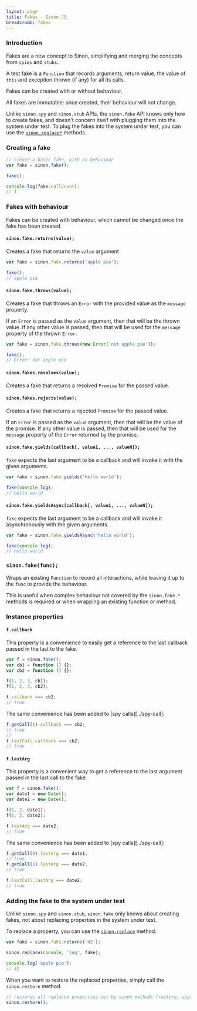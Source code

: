 ```yaml
---
layout: page
title: Fakes - Sinon.JS
breadcrumb: fakes
---
```


### Introduction

Fakes are a new concept to Sinon, simplifying and merging the concepts from `spies` and `stubs`.

A test fake is a `Function` that records arguments, return value, the value of
`this` and exception thrown (if any) for all its calls.

Fakes can be created with or without behaviour.

All fakes are immutable: once created, their behaviour will not change.

Unlike `sinon.spy` and `sinon.stub` APIs, the `sinon.fake` API knows only how to create fakes, and doesn't concern itself with plugging them into the system under test. To plug the fakes into the system under test, you can use the [`sinon.replace*`](../sandbox#replace) methods.


### Creating a fake

```js
// create a basic fake, with no behaviour
var fake = sinon.fake();

fake();

console.log(fake.callCount);
// 1
```

### Fakes with behaviour

Fakes can be created with behaviour, which cannot be changed once the fake has been created.

#### `sinon.fake.returns(value);`

Creates a fake that returns the `value` argument

```js
var fake = sinon.fake.returns('apple pie');

fake();
// apple pie
```

#### `sinon.fake.throws(value);`

Creates a fake that throws an `Error` with the provided value as the `message` property.

If an `Error` is passed as the `value` argument, then that will be the thrown value. If any other value is passed, then that will be used for the `message` property of the thrown `Error`.

```js
var fake = sinon.fake.throws(new Error('not apple pie'));

fake();
// Error: not apple pie
```

#### `sinon.fakes.resolves(value);`

Creates a fake that returns a resolved `Promise` for the passed value.

#### `sinon.fakes.rejects(value);`

Creates a fake that returns a rejected `Promise` for the passed value.

If an `Error` is passed as the `value` argument, then that will be the value of the promise. If any other value is passed, then that will be used for the `message` property of the `Error` returned by the promise.

#### `sinon.fake.yields(callback[, value1, ..., valueN]);`

`fake` expects the last argument to be a callback and will invoke it with the given arguments.

```js
var fake = sinon.fake.yields('hello world');

fake(console.log);
// hello world
```

#### `sinon.fake.yieldsAsync(callback[, value1, ..., valueN]);`

`fake` expects the last argument to be a callback and will invoke it asynchronously with the given arguments.

```js
var fake = sinon.fake.yieldsAsync('hello world');

fake(console.log);
// hello world
```

### `sinon.fake(func);`

Wraps an existing `Function` to record all interactions, while leaving it up to the `func` to provide the behaviour.

This is useful when complex behaviour not covered by the `sinon.fake.*` methods is required or when wrapping an existing function or method.

### Instance properties

#### `f.callback`

This property is a convenience to easily get a reference to the last callback passed in the last to the fake.

```js
var f = sinon.fake();
var cb1 = function () {};
var cb2 = function () {};

f(1, 2, 3, cb1);
f(1, 2, 3, cb2);

f.callback === cb2;
// true
```

The same convenience has been added to [spy calls][../spy-call]:

```js
f.getCall(1).callback === cb2;
// true
//
f.lastCall.callback === cb2;
// true
```

#### `f.lastArg`

This property is a convenient way to get a reference to the last argument passed in the last call to the fake.

```js
var f = sinon.fake();
var date1 = new Date();
var date2 = new Date();

f(1, 2, date1);
f(1, 2, date2);

f.lastArg === date2;
// true
```

The same convenience has been added to [spy calls][../spy-call]:

```js
f.getCall(0).lastArg === date1;
// true
f.getCall(1).lastArg === date2;
// true

f.lastCall.lastArg === date2;
// true
```


### Adding the fake to the system under test

Unlike `sinon.spy` and `sinon.stub`, `sinon.fake` only knows about creating fakes, not about replacing properties in the system under test.

To replace a property, you can use the [`sinon.replace`](../sandbox/#sandboxreplaceobject-property-replacement) method.

```js
var fake = sinon.fake.returns('42');

sinon.replace(console, 'log', fake);

console.log('apple pie');
// 42
```

When you want to restore the replaced properties, simply call the `sinon.restore` method.

```js
// restores all replaced properties set by sinon methods (restore, spy, stub)
sinon.restore();
```
